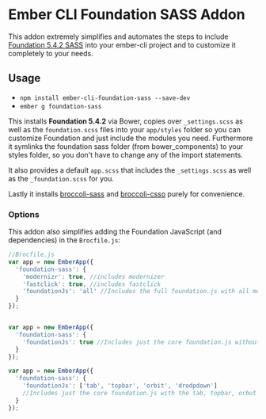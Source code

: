 # Ember CLI Foundation SASS Addon

This addon extremely simplifies and automates the steps to include [Foundation 5.4.2 SASS](https://github.com/zurb/foundation) into your ember-cli project and to customize it completely to your needs.

## Usage

* `npm install ember-cli-foundation-sass --save-dev`
* `ember g foundation-sass`

This installs **Foundation 5.4.2** via Bower, copies over `_settings.scss` as well as the `foundation.scss` files into your `app/styles` folder so you can customize Foundation and just include the modules you need. Furthermore it symlinks the foundation sass folder (from bower_components) to your styles folder, so you don't have to change any of the import statements.

It also provides a default `app.scss` that includes the `_settings.scss` as well as the `_foundation.scss` for you.

Lastly it installs [broccoli-sass](https://github.com/joliss/broccoli-sass) and [broccoli-csso](https://github.com/sindresorhus/broccoli-csso) purely for convenience.

### Options
This addon also simplifies adding the Foundation JavaScript (and dependencies) in the `Brocfile.js`:

```js
//Brocfile.js
var app = new EmberApp({
  'foundation-sass': {
    'modernizr': true, //includes modernizer
    'fastclick': true, //includes fastclick
    'foundationJs': 'all' //Includes the full foundation.js with all modules
  }
});


var app = new EmberApp({
  'foundation-sass': {
    'foundationJs': true //Includes just the core foundation.js without any modules
  }
});

var app = new EmberApp({
  'foundation-sass': {
    'foundationJs': ['tab', 'topbar', 'orbit', 'drodpdown']
    //Includes just the core foundation.js with the tab, topbar, orbut and dropdown module
  }
});
```
